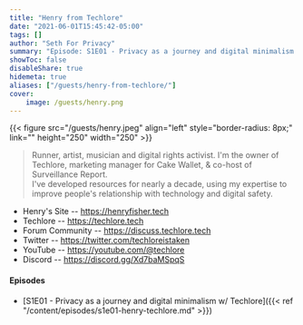 ```yaml
---
title: "Henry from Techlore"
date: "2021-06-01T15:45:42-05:00"
tags: []
author: "Seth For Privacy"
summary: "Episode: S1E01 - Privacy as a journey and digital minimalism w/ Techlore"
showToc: false
disableShare: true
hidemeta: true
aliases: ["/guests/henry-from-techlore/"]
cover:
    image: /guests/henry.png
---
```


{{< figure src="/guests/henry.jpeg" align="left" style="border-radius: 8px;" link="" height="250" width="250" >}}

> Runner, artist, musician and digital rights activist. I'm the owner of Techlore, marketing manager for Cake Wallet, & co-host of Surveillance Report.  
> I've developed resources for nearly a decade, using my expertise to improve people's relationship with technology and digital safety.

- Henry's Site -- https://henryfisher.tech
- Techlore -- https://techlore.tech
- Forum Community -- https://discuss.techlore.tech
- Twitter -- https://twitter.com/techloreistaken
- YouTube -- https://youtube.com/@techlore
- Discord -- https://discord.gg/Xd7baMSpqS

#### Episodes

- [S1E01 - Privacy as a journey and digital minimalism w/ Techlore]({{< ref "/content/episodes/s1e01-henry-techlore.md" >}})

